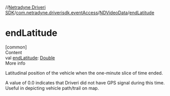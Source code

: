 //[Netradyne Driveri SDK](../../index.md)/[com.netradyne.driverisdk.eventAccess](../index.md)/[NDVideoData](index.md)/[endLatitude](end-latitude.md)



# endLatitude  
[common]  
Content  
val [endLatitude](end-latitude.md): [Double](https://kotlinlang.org/api/latest/jvm/stdlib/kotlin/-double/index.html)  
More info  


Latitudinal position of the vehicle when the one-minute slice of time ended.



A value of 0.0 indicates that Driveri did not have GPS signal during this time. Useful in depicting vehicle path/trail on map.

  



